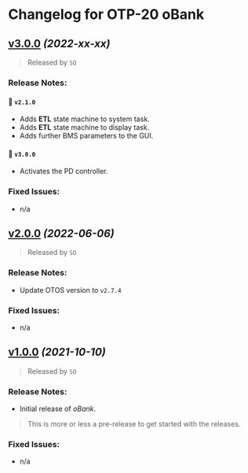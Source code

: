 # Changelog for OTP-20 oBank
## [v3.0.0](https://github.com/SebastianOberschwendtner/OTP20_oBank/releases/tag/v3.0.0) *(2022-xx-xx)*

>Released by `SO`

### Release Notes:
#### :bookmark: `v2.1.0`
- Adds **ETL** state machine to system task.
- Adds **ETL** state machine to display task.
- Adds further BMS parameters to the GUI.
#### :bookmark: `v3.0.0`
- Activates the PD controller.

### Fixed Issues:

- n/a

## [v2.0.0](https://github.com/SebastianOberschwendtner/OTP20_oBank/releases/tag/v2.0.0) *(2022-06-06)*

>Released by `SO`

### Release Notes:
- Update OTOS version to `v2.7.4`

### Fixed Issues:

- n/a

## [v1.0.0](https://github.com/SebastianOberschwendtner/OTP20_oBank/releases/tag/v1.0.0) *(2021-10-10)*

>Released by `SO`

### Release Notes:
- Initial release of *oBank*.

> This is more or less a pre-release to get started with the releases.

### Fixed Issues:

- n/a
